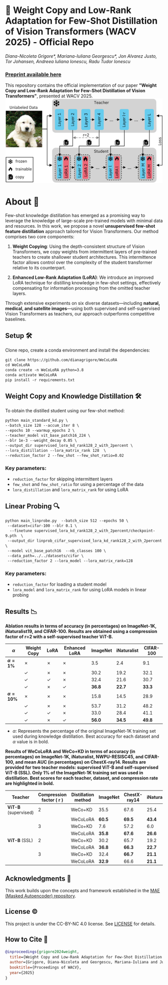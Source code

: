 # 🎨 Weight Copy and Low-Rank Adaptation for Few-Shot Distillation of Vision Transformers (WACV 2025) - Official Repo
_Diana-Nicoleta Grigore*, Mariana-Iuliana Georgescu*, Jon Alvarez Justo, Tor Johansen, Andreea Iuliana Ionescu, Radu Tudor Ionescu_
### [Preprint available here](https://arxiv.org/abs/2404.09326)
This repository contains the official implementation of our paper **"Weight Copy and Low-Rank Adaptation for Few-Shot Distillation of Vision Transformers"**, presented at WACV 2025.
![](figures/fig_main.png)

# About 📖 

Few-shot knowledge distillation has emerged as a promising way to leverage the knowledge of large-scale pre-trained models with minimal data and resources. In this work, we propose a novel **unsupervised few-shot feature distillation** approach tailored for Vision Transformers. Our method comprises two core components:

1. **Weight Copying**: Using the depth-consistent structure of Vision Transformers, we copy weights from intermittent layers of pre-trained teachers to create shallower student architectures. This intermittence factor allows control over the complexity of the student transformer relative to its counterpart.

 
2. **Enhanced Low-Rank Adaptation (LoRA)**: We introduce an improved LoRA technique for distilling knowledge in few-shot settings, effectively compensating for information processing from the omitted teacher layers.

Through extensive experiments on six diverse datasets—including **natural, medical, and satellite images**—using both supervised and self-supervised Vision Transformers as teachers, our approach outperforms competitive baselines. 

## Setup 🛠️

Clone repo, create a conda environment and install the dependencies:
```
git clone https://github.com/dianagrigore/WeCoLoRA
cd WeCoLoRA
conda create -n WeCoLoRA python=3.8
conda activate WeCoLoRA
pip install -r requirements.txt
```

## Weight Copy and Knowledge Distillation 🛠️
To obtain the distilled student using our few-shot method:
```
python main_standard_kd.py \
--batch_size 128 --accum_iter 8 \
--epochs 10 --warmup_epochs 2 \
--teacher_model vit_base_patch16_224 \
--blr 1e-3 --weight_decay 0.05 \
--output_dir supervised_lora_kd_rank128_2_with_2percent \
--lora_distillation --lora_matrix_rank 128  \
--reduction_factor 2 --few_shot --few_shot_ratio=0.02
```
### Key parameters:
- ```reduction_factor``` for skipping intermittent layers
- ```few_shot``` and ```few_shot_ratio``` for using a percentage of the data 
- ```lora_distillation``` and ```lora_matrix_rank``` for using LoRA

## Linear Probing 🔍
 
```
python main_linprobe.py  --batch_size 512 --epochs 50 \
 --dataset=cifar-100 --blr 0.1 \
  --finetune supervised_lora_kd_rank128_2_with_2percent/checkpoint-9.pth  \
 --output_dir linprob_cifar_supervised_lora_kd_rank128_2_with_2percent \
 --model vit_base_patch16  --nb_classes 100 \
 --data_path=../../datasets/cifar \
 --reduction_factor 2 --lora_model --lora_matrix_rank=128
```
### Key parameters:
- ```reduction_factor``` for loading a student model
- ```lora_model``` and ```lora_matrix_rank``` for using LoRA models in linear probing

## Results 📉 
__Ablation results in terms of accuracy (in percentages) on ImageNet-1K, iNaturalist19, and CIFAR-100. Results are obtained using a compression factor of r=2 with a self-supervised teacher ViT-B.__

| $\alpha$     | Weight Copy | LoRA | Enhanced LoRA | ImageNet | iNaturalist | CIFAR-100 |
|--------------|-------------|------|---------------|----------|-------------|-----------|
| **$\alpha=1\%$**  | ✗           | ✗    | ✗             | 3.5      | 2.4         | 9.1       |
|              | ✓           | ✗    | ✗             | 30.2     | 19.2        | 32.1      |
|              | ✓           | ✓    | ✗             | 32.4     | 21.6        | 30.7      |
|              | ✓           | ✗    | ✓             | **36.8** | **22.7**    | **33.3**  |
| **$\alpha=10\%$** | ✗           | ✗    | ✗             | 15.8     | 14.5        | 28.9      |
|              | ✓           | ✗    | ✗             | 53.7     | 31.2        | 48.2      |
|              | ✓           | ✓    | ✗             | 33.0     | 28.4        | 41.1      |
|              | ✓           | ✗    | ✓             | **56.0** | **34.5**    | **49.8**  |

- $\alpha$: Represents the percentage of the original ImageNet-1K training set used during knowledge distillation. Best accuracy for each dataset and $\alpha$ value is in bold.

__Results of WeCoLoRA and WeCo+KD in terms of accuracy (in percentages) on ImageNet-1K, iNaturalist, NWPU-RESISC45, and CIFAR-100, and mean AUC (in percentages) on ChestX-ray14. Results are provided for two teacher models: supervised ViT-B and self-supervised ViT-B (SSL). Only 1% of the ImageNet-1K training set was used in distillation. Best scores for each teacher, dataset, and compression rate are highlighted in bold.__

| Teacher                            | Compression factor \( r \) | Distillation method | ImageNet | ChestX-ray14 | iNaturalist | RESISC45 | CIFAR-100 |
|------------------------------------|----------------------------|---------------------|----------|--------------|-------------|----------|-----------|
| **ViT-B** (supervised)             | 2                          | WeCo+KD            | 35.5     | 67.6         | 25.4        | 58.0     | 34.8      |
|                                    |                            | WeCoLoRA           | **60.5** | **69.5**     | **43.4**    | **67.5** | **60.6**  |
|                                    | 3                          | WeCo+KD            | 7.6      | 57.2         | 6.0         | 33.3     | 11.0      |
|                                    |                            | WeCoLoRA           | **35.8** | **67.6**     | **26.6**    | **58.8** | **36.5**  |
| **ViT-B** (SSL)                    | 2                          | WeCo+KD            | 30.2     | 65.7         | 19.2        | 53.8     | 32.1      |
|                                    |                            | WeCoLoRA           | **36.8** | **66.3**     | **22.7**    | **56.8** | **33.4**  |
|                                    | 3                          | WeCo+KD            | 32.4     | **66.7**     | **21.1**    | 42.2     | 34.0      |
|                                    |                            | WeCoLoRA           | **32.9** | 66.6         | **21.1**    | **55.6** | **34.4**  |

## Acknowledgments 📜             
This work builds upon the concepts and framework established in the [MAE (Masked Autoencoder) repository](https://github.com/facebookresearch/mae). 

## License ©️

This project is under the CC-BY-NC 4.0 license. See [LICENSE](https://creativecommons.org/licenses/by-nc/4.0/deed.en) for details.

## How to Cite 📄
```bibtex
@inproceedings{grigore2024weight,
  title={Weight Copy and Low-Rank Adaptation for Few-Shot Distillation of Vision Transformers},
  author={Grigore, Diana-Nicoleta and Georgescu, Mariana-Iuliana and Justo, Jon Alvarez and Johansen, Tor and Ionescu, Andreea Iuliana and Ionescu, Radu Tudor},
  booktitle={Proceedings of WACV},
  year={2025}
}
```
